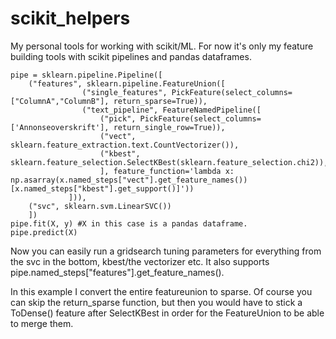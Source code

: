 scikit_helpers
==============

My personal tools for working with scikit/ML. For now it's only my feature building tools with scikit pipelines and pandas dataframes.

	pipe = sklearn.pipeline.Pipeline([
	    ("features", sklearn.pipeline.FeatureUnion([
	                ("single_features", PickFeature(select_columns=["ColumnA","ColumnB"], return_sparse=True)),
	                ("text_pipeline", FeatureNamedPipeline([
	                    ("pick", PickFeature(select_columns=['Annonseoverskrift'], return_single_row=True)),
	                    ("vect", sklearn.feature_extraction.text.CountVectorizer()),
	                    ("kbest", sklearn.feature_selection.SelectKBest(sklearn.feature_selection.chi2)),
	                	], feature_function='lambda x: np.asarray(x.named_steps["vect"].get_feature_names())[x.named_steps["kbest"].get_support()]'))
	             ])),
	    ("svc", sklearn.svm.LinearSVC())
	    ])
	pipe.fit(X, y) #X in this case is a pandas dataframe.
	pipe.predict(X)


Now you can easily run a gridsearch tuning parameters for everything from the svc in the bottom, kbest/the vectorizer etc. It also supports pipe.named_steps["features"].get_feature_names(). 

In this example I convert the entire featureunion to sparse. Of course you can skip the return_sparse function, but then you would have to stick a ToDense() feature after SelectKBest in order for the FeatureUnion to be able to merge them.